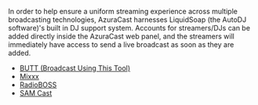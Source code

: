In order to help ensure a uniform streaming experience across multiple broadcasting technologies, AzuraCast harnesses LiquidSoap (the AutoDJ software)'s built in DJ support system. Accounts for streamers/DJs can be added directly inside the AzuraCast web panel, and the streamers will immediately have access to send a live broadcast as soon as they are added.

* [BUTT (Broadcast Using This Tool)](./streaming_software/Butt.md)
* [Mixxx](./streaming_software/Mixxx.md)
* [RadioBOSS](./streaming_software/RadioBOSS.md)
* [SAM Cast](./streaming_software/SAM_Cast.md)
